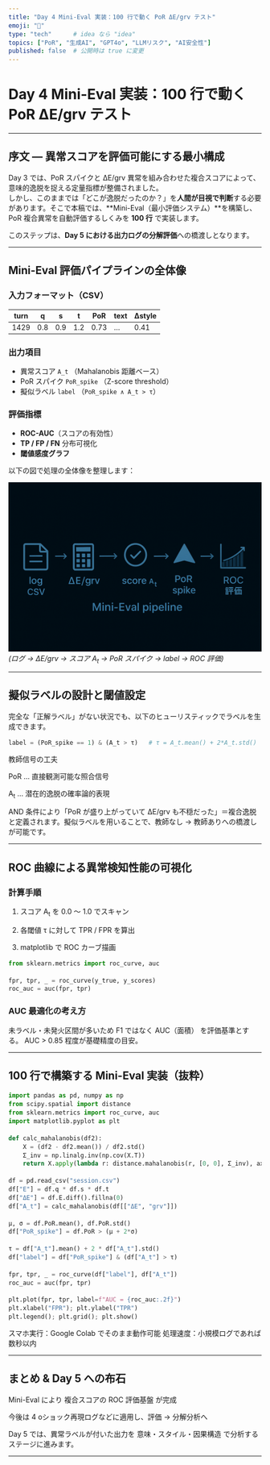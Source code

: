 ```yaml
---
title: "Day 4 Mini-Eval 実装：100 行で動く PoR ΔE/grv テスト"
emoji: "🧪"
type: "tech"      # idea なら "idea"
topics: ["PoR", "生成AI", "GPT4o", "LLMリスク", "AI安全性"]
published: false  # 公開時は true に変更
---
```


# Day 4 Mini-Eval 実装：100 行で動く PoR ΔE/grv テスト

---

## 序文 — 異常スコアを評価可能にする最小構成

Day 3 では、PoR スパイクと ΔE/grv 異常を組み合わせた複合スコアによって、意味的逸脱を捉える定量指標が整備されました。  
しかし、このままでは「どこが逸脱だったのか？」を**人間が目視で判断**する必要があります。そこで本稿では、**Mini-Eval（最小評価システム）**を構築し、PoR 複合異常を自動評価するしくみを **100 行** で実装します。  

このステップは、**Day 5 における出力ログの分解評価**への橋渡しとなります。  

---

## Mini-Eval 評価パイプラインの全体像

### 入力フォーマット（CSV）

| turn | q | s | t | PoR | text | Δstyle |
|------|---|---|---|-----|------|--------|
| 1429 | 0.8 | 0.9 | 1.2 | 0.73 | … | 0.41 |

### 出力項目

* 異常スコア `A_t` （Mahalanobis 距離ベース）  
* PoR スパイク `PoR_spike` （Z-score threshold）  
* 擬似ラベル `label` （`PoR_spike ∧ A_t > τ`）

### 評価指標

* **ROC-AUC**（スコアの有効性）  
* **TP / FP / FN** 分布可視化  
* **閾値感度グラフ**

以下の図で処理の全体像を整理します：

![図1：Mini-Eval パイプライン](/images/day4-mini-eval-pipeline.png)
*(ログ → ΔE/grv → スコア A<sub>t</sub> → PoR スパイク → label → ROC 評価)*  

---

## 擬似ラベルの設計と閾値設定

完全な「正解ラベル」がない状況でも、以下のヒューリスティックでラベルを生成できます。

```python
label = (PoR_spike == 1) & (A_t > τ)   # τ = A_t.mean() + 2*A_t.std()
```
教師信号の工夫

PoR … 直接観測可能な照合信号

A<sub>t</sub> … 潜在的逸脱の確率論的表現


AND 条件により「PoR が盛り上がっていて ΔE/grv も不穏だった」＝複合逸脱 と定義されます。擬似ラベルを用いることで、教師なし → 教師ありへの橋渡しが可能です。


---

## ROC 曲線による異常検知性能の可視化

### 計算手順

1. スコア A<sub>t</sub> を 0.0 〜 1.0 でスキャン


2. 各閾値 τ に対して TPR / FPR を算出


3. matplotlib で ROC カーブ描画


```python
from sklearn.metrics import roc_curve, auc

fpr, tpr, _ = roc_curve(y_true, y_scores)
roc_auc = auc(fpr, tpr)
```

### AUC 最適化の考え方

未ラベル・未発火区間が多いため F1 ではなく AUC（面積） を評価基準とする。
AUC > 0.85 程度が基礎精度の目安。


---

## 100 行で構築する Mini-Eval 実装（抜粋）

```python
import pandas as pd, numpy as np
from scipy.spatial import distance
from sklearn.metrics import roc_curve, auc
import matplotlib.pyplot as plt

def calc_mahalanobis(df2):
    X = (df2 - df2.mean()) / df2.std()
    Σ_inv = np.linalg.inv(np.cov(X.T))
    return X.apply(lambda r: distance.mahalanobis(r, [0, 0], Σ_inv), axis=1)

df = pd.read_csv("session.csv")
df["E"] = df.q * df.s * df.t
df["ΔE"] = df.E.diff().fillna(0)
df["A_t"] = calc_mahalanobis(df[["ΔE", "grv"]])

μ, σ = df.PoR.mean(), df.PoR.std()
df["PoR_spike"] = df.PoR > (μ + 2*σ)

τ = df["A_t"].mean() + 2 * df["A_t"].std()
df["label"] = df["PoR_spike"] & (df["A_t"] > τ)

fpr, tpr, _ = roc_curve(df["label"], df["A_t"])
roc_auc = auc(fpr, tpr)

plt.plot(fpr, tpr, label=f"AUC = {roc_auc:.2f}")
plt.xlabel("FPR"); plt.ylabel("TPR")
plt.legend(); plt.grid(); plt.show()
```

スマホ実行：Google Colab でそのまま動作可能
処理速度：小規模ログであれば数秒以内


---

## まとめ & Day 5 への布石

Mini-Eval により 複合スコアの ROC 評価基盤 が完成

今後は 4 oショック再現ログなどに適用し、評価 → 分解分析へ

Day 5 では、異常ラベルが付いた出力を 意味・スタイル・因果構造 で分析するステージに進みます。



---


